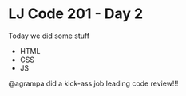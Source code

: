 # LJ Code 201 - Day 2

Today we did some stuff
- HTML
- CSS
- JS

@agrampa did a kick-ass job leading code review!!!
